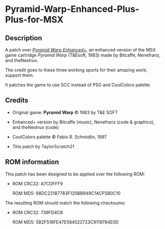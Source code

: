 # Pyramid-Warp-Enhanced-Plus-Plus-for-MSX

## Description

A patch over [_Pyramid Warp Enhanced+_](https://github.com/theNestruo/msx-pyramidwarpex), an enhanced version of the MSX game cartridge _Pyramid Warp_ (T&Esoft, 1983) made by Bitcaffe, Nenefranz, and theNestruo.

The credit goes to these three working sports for their amazing work; support them.

It patches the game to use SCC instead of PSG and CoolColors palette.


## Credits

* Original game: **Pyramid Warp** &copy; 1983 by T&E SOFT

* Enhanced+ version by Bitcaffe (music), Nenefranz (code & graphics), and theNestruo (code)

* CoolColors palette &copy; Fabio R. Schmidlin, 1997

* This patch by TaylorScratch21


## ROM information

This patch has been designed to be applied over the following ROM:

- ROM CRC32: A7CDFFF9

	ROM MD5: 98DC22187783F120BB949C1ACF5B0C10

The resulting ROM should match the following checksums:

- ROM CRC32: 739FD4C8

	ROM MD5: 5B2F516FE47E584522723C9119784E0D
